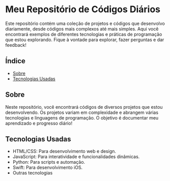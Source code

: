 # Meu Repositório de Códigos Diários

Este repositório contém uma coleção de projetos e códigos que desenvolvo diariamente, desde códigos mais complexos até mais simples. Aqui você encontrará exemplos de diferentes tecnologias e práticas de programação que estou explorando. Fique à vontade para explorar, fazer perguntas e dar feedback!

## Índice
- [Sobre](#sobre)
- [Tecnologias Usadas](#tecnologias-usadas)

## Sobre
Neste repositório, você encontrará códigos de diversos projetos que estou desenvolvendo. Os projetos variam em complexidade e abrangem várias tecnologias e linguagens de programação. 
O objetivo é documentar meu aprendizado e progresso diário!

## Tecnologias Usadas
* HTML/CSS: Para desenvolvimento web e design.
* JavaScript: Para interatividade e funcionalidades dinâmicas.
* Python: Para scripts e automação.
* Swift: Para desenvolvimento iOS.
* Outras tecnologias


